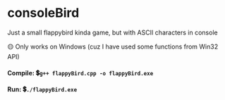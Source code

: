 # consoleBird
Just a small flappybird kinda game, but with ASCII characters in console

:yellow_circle: Only works on Windows (cuz I have used some functions from Win32 API)

#### Compile: :heavy_dollar_sign:`g++ flappyBird.cpp -o flappyBird.exe`
#### Run: :heavy_dollar_sign:`./flappyBird.exe`
